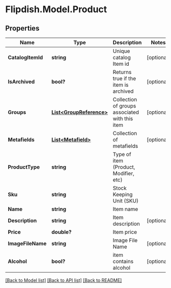 # Flipdish.Model.Product
## Properties

Name | Type | Description | Notes
------------ | ------------- | ------------- | -------------
**CatalogItemId** | **string** | Unique catalog Item id | [optional] 
**IsArchived** | **bool?** | Returns true if the item is archived | [optional] 
**Groups** | [**List&lt;GroupReference&gt;**](GroupReference.md) | Collection of groups associated with this item | [optional] 
**Metafields** | [**List&lt;Metafield&gt;**](Metafield.md) | Collection of metafields | [optional] 
**ProductType** | **string** | Type of item (Product, Modifier, etc) | 
**Sku** | **string** | Stock Keeping Unit (SKU) | 
**Name** | **string** | Item name | 
**Description** | **string** | Item description | [optional] 
**Price** | **double?** | Item price | 
**ImageFileName** | **string** | Image File Name | [optional] 
**Alcohol** | **bool?** | item contains alcohol | [optional] 

[[Back to Model list]](../README.md#documentation-for-models) [[Back to API list]](../README.md#documentation-for-api-endpoints) [[Back to README]](../README.md)


